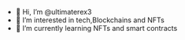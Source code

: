 - 👋 Hi, I’m @ultimaterex3
- 👀 I’m interested in tech,Blockchains and NFTs
- 🌱 I’m currently learning NFTs and smart contracts

<!---
ultimaterex3/ultimaterex3 is a ✨ special ✨ repository because its `README.md` (this file) appears on your GitHub profile.
You can click the Preview link to take a look at your changes.
--->
